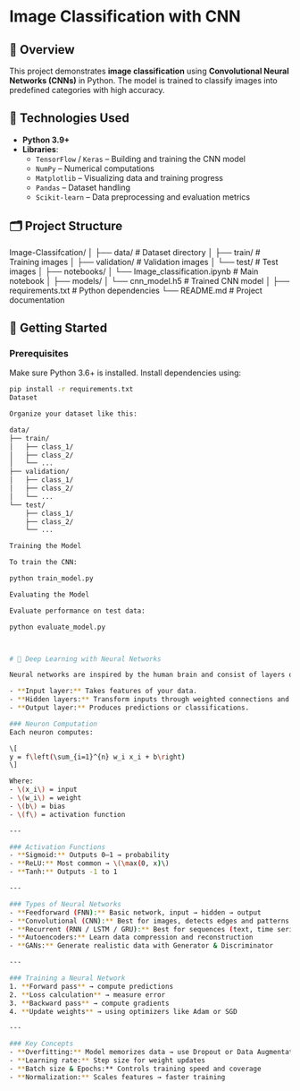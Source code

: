 # Image Classification with CNN

## 📘 Overview
This project demonstrates **image classification** using **Convolutional Neural Networks (CNNs)** in Python. The model is trained to classify images into predefined categories with high accuracy.

## 🧪 Technologies Used
- **Python 3.9+**
- **Libraries**:
  - `TensorFlow` / `Keras` – Building and training the CNN model
  - `NumPy` – Numerical computations
  - `Matplotlib` – Visualizing data and training progress
  - `Pandas` – Dataset handling
  - `Scikit-learn` – Data preprocessing and evaluation metrics

## 🗂 Project Structure
Image-Classifcation/ │ ├── data/                   # Dataset directory │   ├── train/              # Training images │   ├── validation/         # Validation images │   └── test/               # Test images │ ├── notebooks/ │   └── Image_classification.ipynb  # Main notebook │ ├── models/ │   └── cnn_model.h5        # Trained CNN model │ ├── requirements.txt        # Python dependencies └── README.md               # Project documentation
## 🚀 Getting Started

### Prerequisites
Make sure Python 3.6+ is installed. Install dependencies using:

```bash
pip install -r requirements.txt
Dataset

Organize your dataset like this:

data/
├── train/
│   ├── class_1/
│   ├── class_2/
│   └── ...
├── validation/
│   ├── class_1/
│   ├── class_2/
│   └── ...
└── test/
    ├── class_1/
    ├── class_2/
    └── ...

Training the Model

To train the CNN:

python train_model.py

Evaluating the Model

Evaluate performance on test data:

python evaluate_model.py



# 🧠 Deep Learning with Neural Networks

Neural networks are inspired by the human brain and consist of layers of neurons:

- **Input layer:** Takes features of your data.  
- **Hidden layers:** Transform inputs through weighted connections and activation functions.  
- **Output layer:** Produces predictions or classifications.  

### Neuron Computation
Each neuron computes:

\[
y = f\left(\sum_{i=1}^{n} w_i x_i + b\right)
\]

Where:  
- \(x_i\) = input  
- \(w_i\) = weight  
- \(b\) = bias  
- \(f\) = activation function  

---

### Activation Functions
- **Sigmoid:** Outputs 0–1 → probability  
- **ReLU:** Most common → \(\max(0, x)\)  
- **Tanh:** Outputs -1 to 1  

---

### Types of Neural Networks
- **Feedforward (FNN):** Basic network, input → hidden → output  
- **Convolutional (CNN):** Best for images, detects edges and patterns  
- **Recurrent (RNN / LSTM / GRU):** Best for sequences (text, time series)  
- **Autoencoders:** Learn data compression and reconstruction  
- **GANs:** Generate realistic data with Generator & Discriminator  

---

### Training a Neural Network
1. **Forward pass** → compute predictions  
2. **Loss calculation** → measure error  
3. **Backward pass** → compute gradients  
4. **Update weights** → using optimizers like Adam or SGD  

---

### Key Concepts
- **Overfitting:** Model memorizes data → use Dropout or Data Augmentation  
- **Learning rate:** Step size for weight updates  
- **Batch size & Epochs:** Controls training speed and coverage  
- **Normalization:** Scales features → faster training


